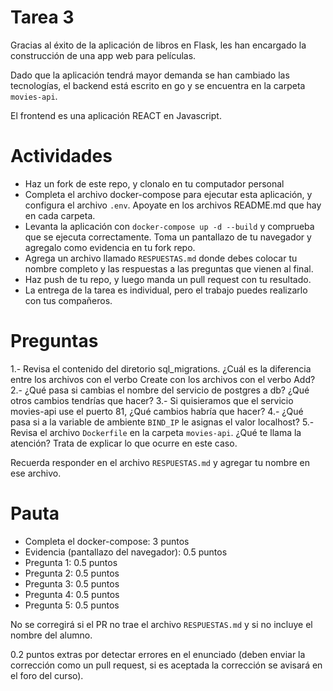 # Tarea 3

Gracias al éxito de la aplicación de libros en Flask, les han encargado la construcción de una app web para películas.

Dado que la aplicación tendrá mayor demanda se han cambiado las tecnologías, el backend está escrito en go y se encuentra en la carpeta `movies-api`.

El frontend es una aplicación REACT en Javascript.

# Actividades


- Haz un fork de este repo, y clonalo en tu computador personal
- Completa el archivo docker-compose para ejecutar esta aplicación, y configura el archivo `.env`. Apoyate en los archivos README.md que hay en cada carpeta. 
- Levanta la aplicación con `docker-compose up -d --build` y comprueba que se ejecuta correctamente. Toma un pantallazo de tu navegador y agregalo como evidencia en tu fork repo.
- Agrega un archivo llamado `RESPUESTAS.md` donde debes colocar tu nombre completo y las respuestas a las preguntas que vienen al final. 
- Haz push de tu repo, y luego manda un pull request con tu resultado.
- La entrega de la tarea es individual, pero el trabajo puedes realizarlo con tus compañeros.

# Preguntas

1.- Revisa el contenido del diretorio sql_migrations. ¿Cuál es la diferencia entre los archivos con el verbo Create con los archivos con el verbo Add?
2.- ¿Qué pasa si cambias el nombre del servicio de postgres a db? ¿Qué otros cambios tendrías que hacer?
3.- Si quisieramos que el servicio movies-api use el puerto 81, ¿Qué cambios habría que hacer? 
4.- ¿Qué pasa si a la variable de ambiente `BIND_IP` le asignas el valor localhost?
5.- Revisa el archivo `Dockerfile` en la carpeta `movies-api`. ¿Qué te llama la atención? Trata de explicar lo que ocurre en este caso.

Recuerda responder en el archivo `RESPUESTAS.md` y agregar tu nombre en ese archivo.

# Pauta

- Completa el docker-compose: 3 puntos
- Evidencia (pantallazo del navegador): 0.5 puntos
- Pregunta 1: 0.5 puntos
- Pregunta 2: 0.5 puntos
- Pregunta 3: 0.5 puntos
- Pregunta 4: 0.5 puntos
- Pregunta 5: 0.5 puntos

No se corregirá si el PR no trae el archivo `RESPUESTAS.md` y si no incluye el nombre del alumno.

0.2 puntos extras por detectar errores en el enunciado (deben enviar la corrección como un pull request, si es aceptada la corrección se avisará en el foro del curso).
